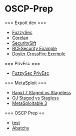 # OSCP-Prep

=== Expoit dev ===
- [FuzzySec](https://www.fuzzysecurity.com/tutorials/expDev/1.html)
- [Corelan](https://www.corelan.be/index.php/2009/07/19/exploit-writing-tutorial-part-1-stack-based-overflows/)
- [SecuritySift](https://www.securitysift.com/windows-exploit-development-part-2-intro-stack-overflow/)
- [RCESecurity Example](https://www.rcesecurity.com/2011/11/buffer-overflow-a-real-world-example/)
- [Doyler CrossFire Exemple](https://www.doyler.net/security-not-included/crossfire-buffer-overflow-linux-exploit)


=== PrivEsc ===
- [FuzzySec PrivEsc](http://www.fuzzysecurity.com/tutorials/16.html)

=== MetaSploit ===
- [Rapid 7 Staged vs Stageless](https://blog.rapid7.com/2015/03/25/stageless-meterpreter-payloads/)
- [OJ Staged vs Stagless](https://buffered.io/posts/staged-vs-stageless-handlers/)
- [MetaSploitable 3](https://github.com/rapid7/metasploitable3)


=== OSCP Prep ==
- [test](https://medium.com/@hakluke/haklukes-ultimate-oscp-guide-part-1-is-oscp-for-you-b57cbcce7440)
- [Abatchy](https://www.abatchy.com/2017/03/how-to-prepare-for-pwkoscp-noob)
